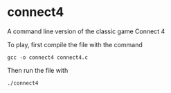 # connect4
A command line version of the classic game Connect 4

To play, first compile the file with the command 

`gcc -o connect4 connect4.c`

Then run the file with 

`./connect4`
